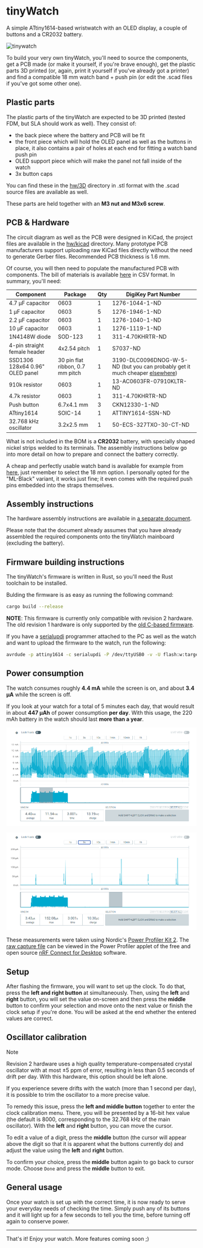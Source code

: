 # tinyWatch

A simple ATtiny1614-based wristwatch with an OLED display, a couple of buttons and a CR2032 battery.

![tinywatch](https://user-images.githubusercontent.com/41787099/195558866-5d9a7961-0574-4461-b3f9-89c7d53c51ee.jpg)

To build your very own tinyWatch, you'll need to source the components, get a PCB made (or make it yourself, if you're brave enough), get the plastic parts 3D printed (or, again, print it yourself if you've already got a printer) and find a compatible 18 mm watch band + push pin (or edit the .scad files if you've got some other one).

## Plastic parts

The plastic parts of the tinyWatch are expected to be 3D printed (tested FDM, but SLA should work as well). They consist of:

- the back piece where the battery and PCB will be fit
- the front piece which will hold the OLED panel as well as the buttons in place, it also contains a pair of holes at each end for fitting a watch band push pin
- OLED support piece which will make the panel not fall inside of the watch
- 3x button caps

You can find these in the [hw/3D](https://github.com/prochazkaml/tinyWatch/tree/master/hw/3D) directory in .stl format with the .scad source files are available as well.

These parts are held together with an **M3 nut and M3x6 screw**.

## PCB & Hardware

The circuit diagram as well as the PCB were designed in KiCad, the project files are available in the [hw/kicad](https://github.com/prochazkaml/tinyWatch/tree/master/hw/kicad) directory. Many prototype PCB manufacturers support uploading raw KiCad files directly without the need to generate Gerber files. Recommended PCB thickness is 1.6 mm.

Of course, you will then need to populate the manufactured PCB with components. The bill of materials is available [here](https://github.com/prochazkaml/tinyWatch/blob/master/hw/kicad/tinywatch.csv) in CSV format. In summary, you'll need:

|Component|Package|Qty|DigiKey Part Number|
|-|-|-|-|
|4.7 μF capacitor|0603|1|1276-1044-1-ND|
|1 μF capacitor|0603|5|1276-1946-1-ND|
|2.2 μF capacitor|0603|1|1276-1040-1-ND|
|10 μF capacitor|0603|1|1276-1119-1-ND|
|1N4148W diode|SOD-123|1|311-4.70KHRTR-ND|
|4-pin straight female header|4x2.54 pitch|1|S7037-ND|
|SSD1306 128x64 0.96" OLED panel|30 pin flat ribbon, 0.7 mm pitch|1|3190-DLC0096DNOG-W-5-ND (but you can probably get it much cheaper [elsewhere](https://www.aliexpress.com/item/1005006114087000.html))|
|910k resistor|0603|1|13-AC0603FR-07910KLTR-ND|
|4.7k resistor|0603|1|311-4.70KHRTR-ND|
|Push button|6.7x4.1 mm|3|CKN12330-1-ND|
|ATtiny1614|SOIC-14|1|ATTINY1614-SSN-ND|
|32.768 kHz oscillator|3.2x2.5 mm|1|50-ECS-327TXO-30-CT-ND|

What is not included in the BOM is a **CR2032** battery, with specially shaped nickel strips welded to its terminals.
The assembly instructions below go into more detail on how to prepare and connect the battery correctly.

A cheap and perfectly usable watch band is available for example from [here](https://www.aliexpress.com/item/1005002369169370.html), just remember to select the 18 mm option. I personally opted for the "ML-Black" variant, it works just fine; it even comes with the required push pins embedded into the straps themselves.

## Assembly instructions

The hardware assembly instructions are available in [a separate document](ASSEMBLY.md).

Please note that the document already assumes that you have already assembled the required components onto the tinyWatch mainboard (excluding the battery).

## Firmware building instructions

The tinyWatch's firmware is written in Rust, so you'll need the Rust toolchain to be installed.

Bulding the firmware is as easy as running the following command:

```bash
cargo build --release
```

**NOTE**: This firmware is currently only compatible with revision 2 hardware. The old revision 1 hardware is only supported by the [old C-based firmware](https://github.com/prochazkaml/tinyWatch/tree/2073f80b21bf5213d320747aeb9541f89d2ae41b).

If you have a [serialupdi](https://github.com/SpenceKonde/AVR-Guidance/blob/master/UPDI/jtag2updi.md) programmer attached to the PC as well as the watch and want to upload the firmware to the watch, run the following:

```bash
avrdude -p attiny1614 -c serialupdi -P /dev/ttyUSB0 -v -U flash:w:target/avr-none/release/tinywatch.elf
```

## Power consumption

The watch consumes roughly **4.4 mA** while the screen is on, and about **3.4 μA** while the screen is off.

If you look at your watch for a total of 5 minutes each day, that would result in about **447 μAh** of power consumption **per day**. With this usage, the 220 mAh battery in the watch should last **more than a year**.

![active_power_consumption](doc/power-consumption/active.png)

![idle_power_consumption](doc/power-consumption/idle.png)

These measurements were taken using Nordic's [Power Profiler Kit 2](https://www.nordicsemi.com/Products/Development-hardware/Power-Profiler-Kit-2). The [raw capture file](doc/tinywatch_power_consumption.ppk2) can be viewed in the Power Profiler applet of the free and open source [nRF Connect for Desktop](https://www.nordicsemi.com/Products/Development-tools/nRF-Connect-for-Desktop) software.

## Setup

After flashing the firmware, you will want to set up the clock.
To do that, press the **left and right button** at simultaneously.
Then, using the **left** and **right** button, you will set the value on-screen and then press the **middle** button to confirm your selection and move onto the next value or finish the clock setup if you're done.
You will be asked at the end whether the entered values are correct.

## Oscillator calibration

> [!NOTE]  
> Revision 2 hardware uses a high quality temperature-compensated crystal oscillator with at most ±5 ppm of error, resulting in less than 0.5 seconds of drift per day.
> With this hardware, this option should be left alone.

If you experience severe drifts with the watch (more than 1 second per day), it is possible to trim the oscillator to a more precise value.

To remedy this issue, press the **left and middle button** together to enter the clock calibration menu.
There, you will be presented by a 16-bit hex value (the default is 8000, corresponding to the 32.768 kHz of the main oscillator).
With the **left** and **right** button, you can move the cursor.

To edit a value of a digit, press the **middle** button (the cursor will appear above the digit so that it is apparent what the buttons currently do)
and adjust the value using the **left** and **right** button.

To confirm your choice, press the **middle** button again to go back to cursor mode. Choose `Done` and press the **middle** button to exit.

## General usage

Once your watch is set up with the correct time, it is now ready to serve your everyday needs of checking the time.
Simply push any of its buttons and it will light up for a few seconds to tell you the time, before turning off again to conserve power.

---

That's it! Enjoy your watch. More features coming soon ;)

